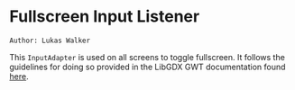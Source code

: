 # Fullscreen Input Listener

`Author: Lukas Walker`

This `InputAdapter` is used on all screens to toggle fullscreen. It follows the guidelines for doing so provided
in the LibGDX GWT documentation found [here](https://libgdx.com/wiki/html5-backend-and-gwt-specifics).
